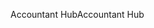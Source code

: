 <span data-ttu-id="2e9b7-101">Accountant Hub</span><span class="sxs-lookup"><span data-stu-id="2e9b7-101">Accountant Hub</span></span>
